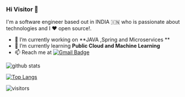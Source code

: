 ### Hi Visitor 👋
I'm a software engineer based out in INDIA 🇮🇳 who is passionate about technologies and I :heart: open source!.
 


- 🔭 I’m currently working on **JAVA ,Spring and Microservices **
- 🌱 I’m currently learning **Public Cloud and Machine Learning** 
- 📫 Reach me at [![Gmail Badge](https://img.shields.io/badge/-ashu8006Kumar@gmail.com-c14438?style=flat-square&logo=Gmail&logoColor=white&link=mailto:ashu8006Kumar@gmail.com)](mailto:ashu8006Kumar@gmail.com)


![github stats](https://github-readme-stats.vercel.app/api?username=ashu8006kumar&show_icons=true&include_all_commits=true&count_private=true&theme=algolia&layout=compact)

[![Top Langs](https://github-readme-stats.vercel.app/api/top-langs/?username=ashu8006Kumar&layout=compact)](https://github.com/ashu8006kumar/github-readme-stats)

![visitors](https://visitor-badge.glitch.me/badge?page_id=ashu8006Kumar)


